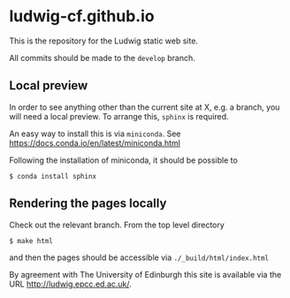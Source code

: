# ludwig-cf.github.io

This is the repository for the Ludwig static web site.

All commits should be made to the `develop` branch.

## Local preview

In order to see anything other than the current site at X, e.g. a branch, you will need a local preview. To arrange this, `sphinx` is required.

An easy way to install this is via `miniconda`. See https://docs.conda.io/en/latest/miniconda.html

Following the installation of miniconda, it should be possible to
```
$ conda install sphinx
```

## Rendering the pages locally

Check out the relevant branch. From the top level directory
```
$ make html
```
and then the pages should be accessible via `./_build/html/index.html`


By agreement with The University of Edinburgh this site is available via the
URL http://ludwig.epcc.ed.ac.uk/.

